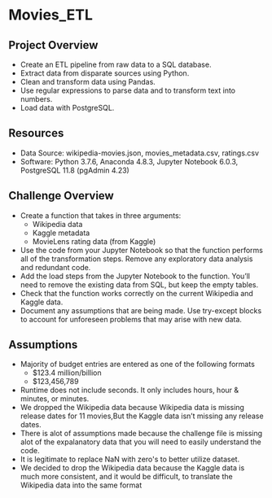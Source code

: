 # Movies_ETL

## Project Overview
* Create an ETL pipeline from raw data to a SQL database.
* Extract data from disparate sources using Python.
* Clean and transform data using Pandas.
* Use regular expressions to parse data and to transform text into numbers.
* Load data with PostgreSQL.


## Resources
* Data Source: wikipedia-movies.json, movies_metadata.csv, ratings.csv
* Software: Python 3.7.6, Anaconda 4.8.3, Jupyter Notebook 6.0.3, PostgreSQL 11.8 (pgAdmin 4.23)

## Challenge Overview
* Create a function that takes in three arguments:
  * Wikipedia data
  * Kaggle metadata
  * MovieLens rating data (from Kaggle)
* Use the code from your Jupyter Notebook so that the function performs all of the transformation steps. Remove any exploratory data analysis and redundant code.
* Add the load steps from the Jupyter Notebook to the function. You’ll need to remove the existing data from SQL, but keep the empty tables.
* Check that the function works correctly on the current Wikipedia and Kaggle data.
* Document any assumptions that are being made. Use try-except blocks to account for unforeseen problems that may arise with new data.


## Assumptions
* Majority of budget entries are entered as one of the following formats
  * $123.4 million/billion
  * $123,456,789
* Runtime does not include seconds. It only includes hours, hour & minutes, or minutes.
* We dropped the Wikipedia data because Wikipedia data is missing release dates for 11 movies,But the Kaggle data isn’t missing any release dates. 
* There is alot of assumptions made because the challenge file is missing alot of the expalanatory data that you will need to easily understand the code.
* It is legitimate to replace NaN with zero's to better utilize dataset.
* We decided to drop the Wikipedia data because the Kaggle data is much more consistent, and it would be difficult, to translate the Wikipedia data into the same format
